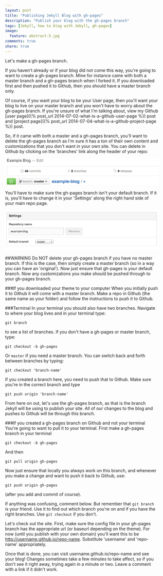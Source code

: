 ```yaml
---
layout: post
title: "Publishing Jekyll Blog with gh-pages"
description: "Publish your blog with the gh-pages branch"
tags: [Jekyll, how to blog with Jekyll, gh-pages]
image:
  feature: abstract-5.jpg
comments: true
share: true
---
```


Let's make a gh-pages branch.

If you haven't already or if your blog did not come this way, you're going to want to create a gh-pages branch. Mine for instance came with both a master branch and a gh-pages branch when I forked it. If you downloaded first and then pushed it to Github, then you should have a master branch only.

Of course, if you want your blog to be your User page, then you'll want your blog to live on your master branch and you won't have to worry about the gh-pages branch. If you're unsure of what I'm talking about, view my Github [user page]({% post_url 2014-07-02-what-is-a-github-user-page %}) post and [project page]({% post_url 2014-07-04-what-is-a-github-project-page %}) post.

So, if it came with both a master and a gh-pages branch, you'll want to delete the gh-pages branch as I'm sure it has a ton of their own content and customizations that you don't want in your own site. You can delete in Github by clicking on the 'branches' link along the header of your repo:

![Github branch link](/images/github-branch-link.png)

You'll have to make sure the gh-pages branch isn't your default branch. If it is, you'll have to change it in your 'Settings' along the right hand side of your main repo page. 

![Github default branch](/images/github-default-branch.png)

##WARNING
Do NOT delete your gh-pages branch if you have no master branch. If this is the case, then simply create a master branch (so in a way you can have an 'original'). Now just ensure that gh-pages is your default branch. Now any customizations you make should be pushed through to your gh-pages branch.

###If you downloaded your theme to your computer
When you initially push it to Github it will come with a master branch. Make a repo in Github (the same name as your folder) and follow the instructions to push it to Github. 

###Terminal
In your terminal you should also have two branches. Navigate to where your blog lives and in your terminal type:

	git branch

to see a list of branches. If you don't have a gh-pages or master branch, type:

	git checkout -b gh-pages
	
Or `master` if you need a master branch. You can switch back and forth between branches by typing:

	git checkout 'branch-name'
	
If you created a branch here, you need to push that to Github. Make sure you're in the correct branch and type

	git push origin 'branch-name' 

From here on out, let's use the gh-pages branch, as that is the branch Jekyll will be using to publish your site. All of our changes to the blog and pushes to Github will be through this branch. 

###If you created a gh-pages branch on Github and not your terminal
You're going to want to pull it to your terminal. First make a gh-pages branch in your terminal

	git checkout -b gh-pages

And then

	git pull origin gh-pages

Now just ensure that locally you always work on this branch, and whenever you make a change and want to push it back to Github, use:

	git push origin gh-pages
	
(after you add and commit of course).

If anything was confusing, comment below. But remember that `git branch` is your friend. Use it to find out which branch you're on and if you have the right branches. Use `git checkout` if you don't.

Let's check out the site. First, make sure the config file in your gh-pages branch has the appropriate url (or baseurl depending on the theme). For now (until you publish with your own domain) you'll want this to be http://username.github.io/repo-name. Substitute 'username' and 'repo-name' appropriately.

Once that is done, you can visit username.github.io/repo-name and see your blog! Changes sometimes take a few minutes to take affect, so if you don't see it right away, trying again in a minute or two. Leave a comment with a link if it didn't work.
